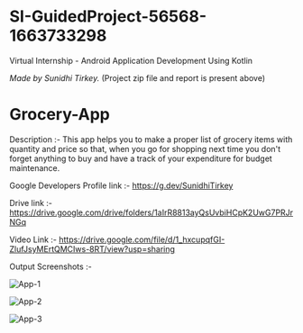 # SI-GuidedProject-56568-1663733298
Virtual Internship - Android Application Development Using Kotlin

*Made by Sunidhi Tirkey.*
(Project zip file and report is present above) 

# Grocery-App
Description :- This app helps you to make a proper list of grocery items with quantity and price so that, when you go for shopping next time you don't forget anything to buy and have a track of your expenditure for budget maintenance.

Google Developers Profile link :- https://g.dev/SunidhiTirkey

Drive link :- https://drive.google.com/drive/folders/1aIrR8813ayQsUvbiHCpK2UwG7PRJrNGq

Video Link :- https://drive.google.com/file/d/1_hxcupqfGI-ZlufJsyMErtQMCIws-8RT/view?usp=sharing

Output Screenshots :-

![App-1](https://user-images.githubusercontent.com/88450331/191494139-e41b3744-b61d-4c4c-adad-cc7dadf2ea37.jpg)

![App-2](https://user-images.githubusercontent.com/88450331/191494323-b6518c26-2d75-4b85-a655-a4f7df8b53ad.jpg)

![App-3](https://user-images.githubusercontent.com/88450331/191494356-34bfc6b7-b423-4e1b-9d5b-e83ba2e03825.jpg)
